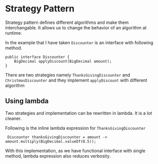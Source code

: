 # Strategy Pattern

Strategy pattern defines different algorithms and make them interchangable. It allows us to change the behavior of an 
algorithm at runtime. 

In the example that I have taken `Discounter` is an interface with following method.
```
public interface Discounter {
    BigDecimal applyDiscount(BigDecimal amount);
}
```

There are two strategies namely `ThanksGivingDiscounter` and `ChristmasDiscounter` and they implement `applyDiscount` with 
different algorithm

## Using lambda

Two strategies and implementation can be rewritten in lambda. It is a lot cleaner.

Following is the inline lambda expression for `ThanksGivingDiscounter`

```
 Discounter thanksGivingDiscounter = amount -> amount.multiply(BigDecimal.valueOf(0.5));
```

With this implementation, as we have functional interface with single method, lambda expression also reduces verbosity.

